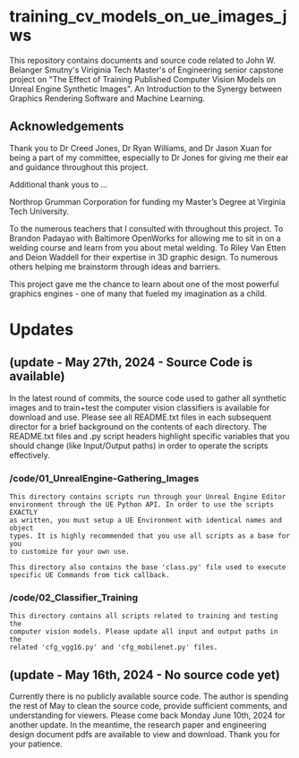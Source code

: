 # training_cv_models_on_ue_images_jws
This repository contains documents and source code related to John W. Belanger Smutny's Viriginia Tech Master's of Engineering senior capstone project on "The Effect of Training Published Computer Vision Models on Unreal Engine Synthetic Images". An Introduction to the Synergy between Graphics Rendering Software and Machine Learning.


## Acknowledgements
Thank you to Dr Creed Jones, Dr Ryan Williams, and Dr Jason Xuan for being a part of my committee, especially to Dr Jones for giving me their ear and guidance throughout this project.

Additional thank yous to …

Northrop Grumman Corporation for funding my Master’s Degree at Virginia Tech University.

To the numerous teachers that I consulted with throughout this project. To Brandon Padayao with Baltimore OpenWorks for allowing me to sit in on a welding course and learn from you about metal welding. To Riley Van Etten and Deion Waddell for their expertise in 3D graphic design. To numerous others helping me brainstorm through ideas and barriers.


This project gave me the chance to learn about one of the most powerful graphics engines - one of many that fueled my imagination as a child.


# Updates

## (update - May 27th, 2024 - Source Code is available)
In the latest round of commits, the source code used to gather all synthetic
images and to train+test the computer vision classifiers is available for
download and use. Please see all README.txt files in each subsequent director
for a brief background on the contents of each directory. The README.txt files
and .py script headers highlight specific variables that you should change (like
Input/Output paths) in order to operate the scripts effectively.

### /code/01_UnrealEngine-Gathering_Images
    This directory contains scripts run through your Unreal Engine Editor
    environment through the UE Python API. In order to use the scripts EXACTLY
    as written, you must setup a UE Environment with identical names and object
    types. It is highly recommended that you use all scripts as a base for you
    to customize for your own use.

    This directory also contains the base 'class.py' file used to execute
    specific UE Commands from tick callback.

### /code/02_Classifier_Training
    This directory contains all scripts related to training and testing the
    computer vision models. Please update all input and output paths in the
    related 'cfg_vgg16.py' and 'cfg_mobilenet.py' files.


## (update - May 16th, 2024 - No source code yet)
Currently there is no publicly available source code. The author is spending the rest of May to clean the source code, provide sufficient comments, and understanding for viewers. Please come back Monday June 10th, 2024 for another update. In the meantime, the research paper and engineering design document pdfs are available to view and download. Thank you for your patience. 




